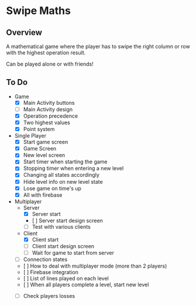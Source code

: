 # Swipe Maths
## Overview
A mathematical game where the player has to swipe the right column or row with the highest operation result. 

Can be played alone or with friends!

## To Do

- Game
    - [x] Main Activity buttons
    - [ ] Main Activity design
    - [x] Operation precedence
    - [x] Two highest values
    - [x] Point system
- Single Player
    - [x] Start game screen
    - [x] Game Screen 
    - [x] New level screen
    - [x] Start timer when starting the game
    - [x] Stopping timer when entering a new level
    - [x] Changing all states accordingly
    - [x] Hide level info on new level state
    - [x] Lose game on time's up
    - [x] All with firebase
- Multiplayer
    - Server
        - [x] Server start
        - [ ] Server start design screen
        - [ ] Test with various clients
    - Client
        - [x] Client start
        - [ ] Client start design screen
        - [ ] Wait for game to start from server
    - [ ] Connection states
    - [ ] How to deal with multiplayer mode (more than 2 players)
    - [ ] Firebase integration
    - [ ] List of lines played on each level
    - [ ] When all players complete a level, start new level
    - [ ] Check players losses

